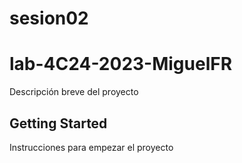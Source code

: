 # sesion02
# lab-4C24-2023-MiguelFR

Descripción breve del proyecto

## Getting Started

Instrucciones para empezar el proyecto

